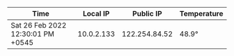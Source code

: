 | Time     | Local IP | Public IP | Temperature |
| ----------- | ----------- | ----------- | ----------- |
| Sat 26 Feb 2022 12:30:01 PM +0545      | 10.0.2.133     | 122.254.84.52  | 48.9° |
